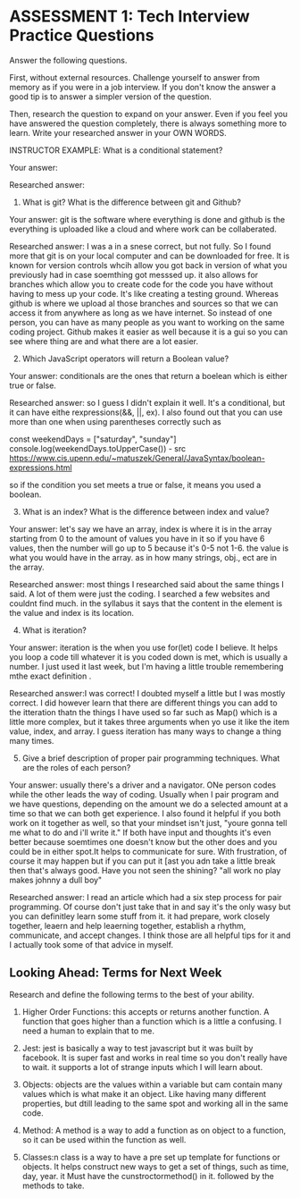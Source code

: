 
# ASSESSMENT 1: Tech Interview Practice Questions
Answer the following questions.

First, without external resources. Challenge yourself to answer from memory as if you were in a job interview. If you don't know the answer a good tip is to answer a simpler version of the question.

Then, research the question to expand on your answer. Even if you feel you have answered the question completely, there is always something more to learn. Write your researched answer in your OWN WORDS.

INSTRUCTOR EXAMPLE: What is a conditional statement?

  Your answer:

  Researched answer:



1. What is git? What is the difference between git and Github?

  Your answer: git is the software where everything is done and  github is the everything is uploaded like a cloud and where work can be collaberated. 

  Researched answer: I  was a in a snese correct, but not fully. So I found more that git is on your local computer and can be downloaded for free. It is known for version controls whcih allow you got back in version of what you previously had in case soemthing got messsed up. it also allows for branches which allow you to create code for the code you have without having to mess up your code. It's like creating a testing  ground. Whereas github is where we upload al those branches and sources so that we can access it from anywhere as long as we have internet.  So instead of one person, you can have as many people as you want to working on the same coding project. Github makes it easier as well because it is a gui so you can see where thing are and what there are a lot easier.



2. Which JavaScript operators will return a Boolean value?

  Your answer: conditionals are the ones that return a boelean which is either true or false.

  Researched answer: so I guess I didn't explain it well. It's a conditional, but it can have eithe rexpressions(&&, ||, ex). I also found out that you can use more than one when using parentheses correctly such as 

  const weekendDays = ["saturday", "sunday"]
console.log(weekendDays.toUpperCase()) - src https://www.cis.upenn.edu/~matuszek/General/JavaSyntax/boolean-expressions.html

so if the condition you set meets a true or false, it means you used a boolean.



3. What is an index? What is the difference between index and value?

  Your answer: let's say we have an array, index is where it is in the array starting from 0 to the amount of values you have in it so if you have 6 values, then the number will go up to 5 because it's 0-5 not 1-6. the value is what you would have in the array. as in how many strings, obj., ect are in the array.

  Researched answer: most things I researched said about the same things I said. A lot of them were just the coding. I searched a few websites and couldnt find much. in the syllabus it says that the content in the element is the value and index is its location.



4. What is iteration?

  Your answer: iteration is the when you use for(let) code I believe. It helps you loop a code till whatever it is you coded down is met, which is usually a number. I just used it last week, but I'm having a little trouble remembering mthe exact definition .

  Researched answer:I was correct! I doubted myself a little but I was mostly correct. I did however learn that there are different things you can add to the itteration thatn the things I have used so far such as Map() which is a little more complex, but it takes three arguments when yo use it like the item value, index, and array. I guess iteration has many ways to change a thing many times.



5. Give a brief description of proper pair programming techniques. What are the roles of each person?

  Your answer: usually there's a driver and a navigator. ONe person codes while the other leads the way of coding. Usually when I pair program and we have questions, depending on the amount we do a selected amount at a time so that we can both get experience. I also found it helpful if you both work on it together as well, so that your mindset isn't just, "youre gonna tell me what to do and i'll write it." If both have input and thoughts it's even better because soemtimes one doesn't know but the other does and you could be in either spot.It helps to communicate for sure. With frustration, of course it may happen but if you can put it [ast you adn take a little break then that's always good. Have you not seen the shining? "all work no play makes johnny a dull boy"

  Researched answer: I read an article which had a six step process for pair programming. Of course don't just take that in and say it's the only wasy but you can definitley learn some stuff from it. it had prepare, work closely together, leaern and help leaerning together, establish a rhythm, communicate, and accept changes. I think those are all helpful tips for it and I actually took some of that advice in myself.



## Looking Ahead: Terms for Next Week

Research and define the following terms to the best of your ability.

1. Higher Order Functions: this accepts or returns another function. A function that goes higher than a function which is a little a confusing. I need a human to explain that to me.

2. Jest: jest is basically a way to test javascript but it was built by facebook. It is super fast and works in real time so you don't really have to wait. it supports a lot of strange inputs which I will learn about. 

3. Objects:  objects are the values within a variable but cam contain many values which is what make it an object. Like having many different properties, but dtill leading to the same spot and working all in the same code.

4. Method: A method is a way to add a function as on object to a function, so it can be used within the function as well.

5. Classes:n class is a way to have  a pre set up template for functions or objects. It helps construct new ways to get a set of things, such as time, day, year. it Must have the cunstroctormethod() in it.
 followed by the methods to take.